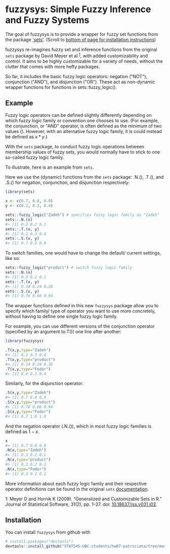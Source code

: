 <!-- README.md is generated from README.Rmd. Please edit that file -->
fuzzysys: Simple Fuzzy Inference and Fuzzy Systems
==================================================

The goal of fuzzysys is to provide a wrapper for fuzzy set functions from the package ['sets'](https://cran.r-project.org/web/packages/sets/index.html). (Scroll to [bottom of page for installation instructions](#install))

fuzzysys re-imagines fuzzy set and inference functions from the original `sets` package by David Meyer et al.<sup>[1](#citation)</sup>, with added customizability and control. It aims to be highly customizable for a variety of needs, without the clutter that comes with more hefty packages.

So far, it includes the basic fuzzy logic operators: negation ("NOT"), conjunction ("AND"), and disjunction ("OR"). These act as non-dynamic wrapper functions for functions in sets::fuzzy\_logic().

Example
-------

Fuzzy logic operators can be defined slightly differently depending on which fuzzy logic family or convention one chooses to use. (For example, the conjunction, or "AND" operator, is often defined as the minimum of two values (). However, with an alternative fuzzy logic family, it is could instead be defined as *x* \* *y*.)

With the `sets` package, to conduct fuzzy logic operations between membership values of fuzzy sets, you would normally have to stick to one so-called fuzzy logic family.

To illustrate, here is an example from `sets`.

Here we use the (dynamic) functions from the `sets` package: .N.(), .T.(), and .S.() for negation, conjunction, and disjunction respectively:

``` r
library(sets)

x <- c(0.7, 0.8, 0.9)
y <- c(0.2, 0.3, 0.4)

sets::fuzzy_logic("Zadeh") # specifies fuzzy logic family as "Zadeh"
sets::.N.(x)
#> [1] 0.3 0.2 0.1
sets::.T.(x, y)
#> [1] 0.2 0.3 0.4
sets::.S.(x, y)
#> [1] 0.7 0.8 0.9
```

To switch families, one would have to change the default/ current settings, like so:

``` r
sets::fuzzy_logic("product") # switch fuzzy logic family
sets::.N.(x)
#> [1] 0.3 0.2 0.1
sets::.T.(x, y)
#> [1] 0.14 0.24 0.36
sets::.S.(x, y)
#> [1] 0.76 0.86 0.94
```

The wrapper functions defined in this new `fuzzysys` package allow you to specify which family/ type of operator you want to use more concretely, without having to define one single fuzzy logic family.

For example, you can use different versions of the conjunction operator (specified by an argument to.T()) one line after another:

``` r
library(fuzzysys)

.T(x,y,type="Zadeh")
#> [1] 0.2 0.3 0.4
.T(x,y,type="product")
#> [1] 0.14 0.24 0.36
.T(x,y,type="Fodor")
#> [1] 0.0 0.3 0.4
```

Similarly, for the disjunction operator:

``` r
.S(x,y,type="Zadeh")
#> [1] 0.7 0.8 0.9
.S(x,y,type="product")
#> [1] 0.76 0.86 0.94
.S(x,y,type="Fodor")
#> [1] 0.7 1.0 1.0
```

And the negation operator (.N.()), which in most fuzzy logic families is defined as 1 − *x*.

``` r
x
#> [1] 0.7 0.8 0.9
.N(x,type="Zadeh")
#> [1] 0.3 0.2 0.1
.N(x,type="product")
#> [1] 0.3 0.2 0.1
.N(x,type="Fodor")
#> [1] 0.3 0.2 0.1
```

More information about each fuzzy logic family and their respective operator definitions can be found in the original `sets` [documentation](https://www.rdocumentation.org/packages/sets/versions/1.0-18/topics/fuzzy).

<a name="citation">1</a>: Meyer D and Hornik K (2009). “Generalized and Customizable Sets in R.” Journal of Statistical Software, 31(2), pp. 1–27. doi: [10.18637/jss.v031.i02](https://www.jstatsoft.org/article/view/v031i02).

<a name="install">Installation</a>
----------------------------------

You can install `fuzzysys` from github with

``` r
# install.packages("devtools")
devtools::install_github("STAT545-UBC-students/hw07-patriciata/tree/master/fuzzysys")
```
